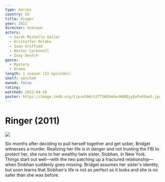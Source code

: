 ```yaml
---
type: Series
country: US
title: Ringer
year: 2011
director: Unknown
actors:
  - Sarah Michelle Gellar
  - Kristoffer Polaha
  - Ioan Gruffudd
  - Nestor Carbonell
  - Zoey Deutch
genre:
  - Mystery
  - Drama
length: 1 season (22 episodes)
shelf: watched
owned: false
rating:
watched: 2012-04-18
poster: https://image.tmdb.org/t/p/w500/t27TSKDVmGwrH8NQjyQuPvKSmo5.jpg
---
```


# Ringer (2011)

![](https://image.tmdb.org/t/p/w500/t27TSKDVmGwrH8NQjyQuPvKSmo5.jpg)

Six months after deciding to pull herself together and get sober, Bridget witnesses a murder. Realizing her life is in danger and not trusting the FBI to protect her, she runs to her wealthy twin sister, Siobhan, in New York. Things start out well—with the two patching up a fractured relationship—when Siobhan suddenly goes missing. Bridget assumes her sister's identity, but soon learns that Siobhan's life is not as perfect as it looks and she is no safer than she was before.
